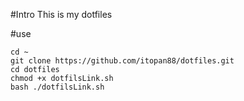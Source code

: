 #Intro
This is my dotfiles

#use
```
cd ~
git clone https://github.com/itopan88/dotfiles.git
cd dotfiles
chmod +x dotfilsLink.sh
bash ./dotfilsLink.sh
```
